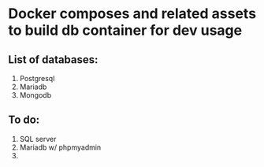 # Docker composes and related assets to build db container for dev usage


## List of databases:
1. Postgresql
2. Mariadb
3. Mongodb


## To do:
1. SQL server
2. Mariadb w/ phpmyadmin
3. 
